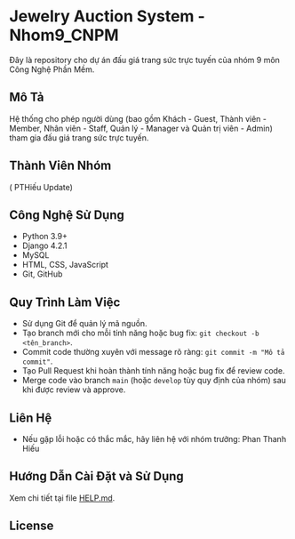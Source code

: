 # Jewelry Auction System - Nhom9_CNPM

Đây là repository cho dự án đấu giá trang sức trực tuyến của nhóm 9 môn Công Nghệ Phần Mềm.

## Mô Tả

Hệ thống cho phép người dùng (bao gồm Khách - Guest, Thành viên - Member, Nhân viên - Staff, Quản lý - Manager và Quản trị viên - Admin) tham gia đấu giá trang sức trực tuyến.

## Thành Viên Nhóm
( PTHiếu Update)
## Công Nghệ Sử Dụng

*   Python 3.9+
*   Django 4.2.1
*   MySQL
*   HTML, CSS, JavaScript
*   Git, GitHub

## Quy Trình Làm Việc

*   Sử dụng Git để quản lý mã nguồn.
*   Tạo branch mới cho mỗi tính năng hoặc bug fix: `git checkout -b <tên_branch>`.
*   Commit code thường xuyên với message rõ ràng: `git commit -m "Mô tả commit"`.
*   Tạo Pull Request khi hoàn thành tính năng hoặc bug fix để review code.
*   Merge code vào branch `main` (hoặc `develop` tùy quy định của nhóm) sau khi được review và approve.

## Liên Hệ

*   Nếu gặp lỗi hoặc có thắc mắc, hãy liên hệ với nhóm trưởng: Phan Thanh Hiếu
## Hướng Dẫn Cài Đặt và Sử Dụng

Xem chi tiết tại file [HELP.md](HELP.md).

## License
